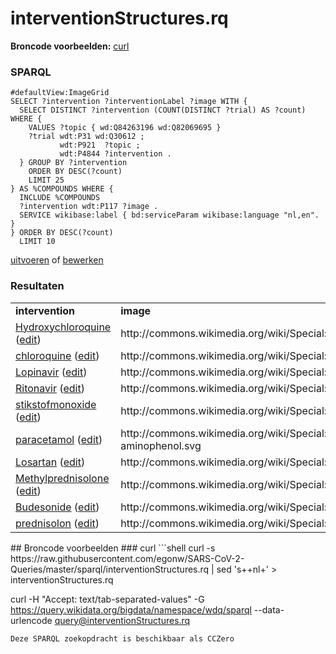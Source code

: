 # interventionStructures.rq
**Broncode voorbeelden:** [curl](#curl)
### SPARQL
```sparql
#defaultView:ImageGrid
SELECT ?intervention ?interventionLabel ?image WITH {
  SELECT DISTINCT ?intervention (COUNT(DISTINCT ?trial) AS ?count) WHERE {
    VALUES ?topic { wd:Q84263196 wd:Q82069695 }
    ?trial wdt:P31 wd:Q30612 ;
           wdt:P921  ?topic ;
           wdt:P4844 ?intervention .
  } GROUP BY ?intervention
    ORDER BY DESC(?count)
    LIMIT 25
} AS %COMPOUNDS WHERE {
  INCLUDE %COMPOUNDS
  ?intervention wdt:P117 ?image .
  SERVICE wikibase:label { bd:serviceParam wikibase:language "nl,en". }
} ORDER BY DESC(?count)
  LIMIT 10
```
[uitvoeren](https://query.wikidata.org/embed.html#%23defaultView%3AImageGrid%0ASELECT%20%3Fintervention%20%3FinterventionLabel%20%3Fimage%20WITH%20%7B%0A%20%20SELECT%20DISTINCT%20%3Fintervention%20%28COUNT%28DISTINCT%20%3Ftrial%29%20AS%20%3Fcount%29%20WHERE%20%7B%0A%20%20%20%20VALUES%20%3Ftopic%20%7B%20wd%3AQ84263196%20wd%3AQ82069695%20%7D%0A%20%20%20%20%3Ftrial%20wdt%3AP31%20wd%3AQ30612%20%3B%0A%20%20%20%20%20%20%20%20%20%20%20wdt%3AP921%20%20%3Ftopic%20%3B%0A%20%20%20%20%20%20%20%20%20%20%20wdt%3AP4844%20%3Fintervention%20.%0A%20%20%7D%20GROUP%20BY%20%3Fintervention%0A%20%20%20%20ORDER%20BY%20DESC%28%3Fcount%29%0A%20%20%20%20LIMIT%2025%0A%7D%20AS%20%25COMPOUNDS%20WHERE%20%7B%0A%20%20INCLUDE%20%25COMPOUNDS%0A%20%20%3Fintervention%20wdt%3AP117%20%3Fimage%20.%0A%20%20SERVICE%20wikibase%3Alabel%20%7B%20bd%3AserviceParam%20wikibase%3Alanguage%20%22nl%2Cen%22.%20%7D%0A%7D%20ORDER%20BY%20DESC%28%3Fcount%29%0A%20%20LIMIT%2010%0A) of [bewerken](https://query.wikidata.org/#%23defaultView%3AImageGrid%0ASELECT%20%3Fintervention%20%3FinterventionLabel%20%3Fimage%20WITH%20%7B%0A%20%20SELECT%20DISTINCT%20%3Fintervention%20%28COUNT%28DISTINCT%20%3Ftrial%29%20AS%20%3Fcount%29%20WHERE%20%7B%0A%20%20%20%20VALUES%20%3Ftopic%20%7B%20wd%3AQ84263196%20wd%3AQ82069695%20%7D%0A%20%20%20%20%3Ftrial%20wdt%3AP31%20wd%3AQ30612%20%3B%0A%20%20%20%20%20%20%20%20%20%20%20wdt%3AP921%20%20%3Ftopic%20%3B%0A%20%20%20%20%20%20%20%20%20%20%20wdt%3AP4844%20%3Fintervention%20.%0A%20%20%7D%20GROUP%20BY%20%3Fintervention%0A%20%20%20%20ORDER%20BY%20DESC%28%3Fcount%29%0A%20%20%20%20LIMIT%2025%0A%7D%20AS%20%25COMPOUNDS%20WHERE%20%7B%0A%20%20INCLUDE%20%25COMPOUNDS%0A%20%20%3Fintervention%20wdt%3AP117%20%3Fimage%20.%0A%20%20SERVICE%20wikibase%3Alabel%20%7B%20bd%3AserviceParam%20wikibase%3Alanguage%20%22nl%2Cen%22.%20%7D%0A%7D%20ORDER%20BY%20DESC%28%3Fcount%29%0A%20%20LIMIT%2010%0A)


### Resultaten
<table>
  <tr>
    <td><b>intervention</b></td>
    <td><b>image</b></td>
  </tr>
  <tr>
    <td><a href="https://scholia.toolforge.org/Q421094">Hydroxychloroquine</a> (<a href="http://www.wikidata.org/entity/Q421094">edit</a>)</td>
    <td>http://commons.wikimedia.org/wiki/Special:FilePath/Hydroxychloroquine.svg</td>
  </tr>
  <tr>
    <td><a href="https://scholia.toolforge.org/Q422438">chloroquine</a> (<a href="http://www.wikidata.org/entity/Q422438">edit</a>)</td>
    <td>http://commons.wikimedia.org/wiki/Special:FilePath/Chloroquine.svg</td>
  </tr>
  <tr>
    <td><a href="https://scholia.toolforge.org/Q422585">Lopinavir</a> (<a href="http://www.wikidata.org/entity/Q422585">edit</a>)</td>
    <td>http://commons.wikimedia.org/wiki/Special:FilePath/Lopinavir.svg</td>
  </tr>
  <tr>
    <td><a href="https://scholia.toolforge.org/Q422618">Ritonavir</a> (<a href="http://www.wikidata.org/entity/Q422618">edit</a>)</td>
    <td>http://commons.wikimedia.org/wiki/Special:FilePath/Ritonavir.svg</td>
  </tr>
  <tr>
    <td><a href="https://scholia.toolforge.org/Q207843">stikstofmonoxide</a> (<a href="http://www.wikidata.org/entity/Q207843">edit</a>)</td>
    <td>http://commons.wikimedia.org/wiki/Special:FilePath/Nitric%20oxide.svg</td>
  </tr>
  <tr>
    <td><a href="https://scholia.toolforge.org/Q57055">paracetamol</a> (<a href="http://www.wikidata.org/entity/Q57055">edit</a>)</td>
    <td>http://commons.wikimedia.org/wiki/Special:FilePath/N-Acetyl-p-aminophenol.svg</td>
  </tr>
  <tr>
    <td><a href="https://scholia.toolforge.org/Q410074">Losartan</a> (<a href="http://www.wikidata.org/entity/Q410074">edit</a>)</td>
    <td>http://commons.wikimedia.org/wiki/Special:FilePath/Losartan%20structure.png</td>
  </tr>
  <tr>
    <td><a href="https://scholia.toolforge.org/Q417222">Methylprednisolone</a> (<a href="http://www.wikidata.org/entity/Q417222">edit</a>)</td>
    <td>http://commons.wikimedia.org/wiki/Special:FilePath/Methylprednisolone.svg</td>
  </tr>
  <tr>
    <td><a href="https://scholia.toolforge.org/Q422212">Budesonide</a> (<a href="http://www.wikidata.org/entity/Q422212">edit</a>)</td>
    <td>http://commons.wikimedia.org/wiki/Special:FilePath/Budesonide.png</td>
  </tr>
  <tr>
    <td><a href="https://scholia.toolforge.org/Q11426176">prednisolon</a> (<a href="http://www.wikidata.org/entity/Q11426176">edit</a>)</td>
    <td>http://commons.wikimedia.org/wiki/Special:FilePath/Prednisolone.svg</td>
  </tr>
</table>
## Broncode voorbeelden
### curl
```shell
curl -s https://raw.githubusercontent.com/egonw/SARS-CoV-2-Queries/master/sparql/interventionStructures.rq | sed 's+<lang/>+nl+' > interventionStructures.rq

curl -H "Accept: text/tab-separated-values" -G https://query.wikidata.org/bigdata/namespace/wdq/sparql --data-urlencode query@interventionStructures.rq
```
Deze SPARQL zoekopdracht is beschikbaar als CCZero
